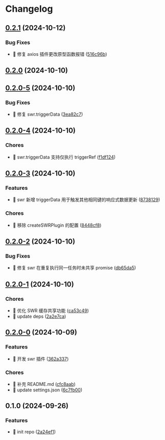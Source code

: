 # Changelog

## [0.2.1](https://github.com/l246804/async-plugin-request/compare/v0.2.0...v0.2.1) (2024-10-12)


### Bug Fixes

* 🐛 修复 axios 插件更改原型函数报错 ([516c96b](https://github.com/l246804/async-plugin-request/commit/516c96bc586ffb3c0660b0b9927488b73dbcf36b))

## [0.2.0](https://github.com/l246804/async-plugin-request/compare/v0.2.0-5...v0.2.0) (2024-10-10)

## [0.2.0-5](https://github.com/l246804/async-plugin-request/compare/v0.2.0-4...v0.2.0-5) (2024-10-10)


### Bug Fixes

* 🐛 修复 swr.triggerData ([3ea82c7](https://github.com/l246804/async-plugin-request/commit/3ea82c7de695ff6deadd966472f18a2e30e407ed))

## [0.2.0-4](https://github.com/l246804/async-plugin-request/compare/v0.2.0-3...v0.2.0-4) (2024-10-10)


### Chores

* 🤖 swr.triggerData 支持仅执行 triggerRef ([f1df124](https://github.com/l246804/async-plugin-request/commit/f1df124738a108e371597dad766d783e78433492))

## [0.2.0-3](https://github.com/l246804/async-plugin-request/compare/v0.2.0-2...v0.2.0-3) (2024-10-10)


### Features

* 🎸 swr 新增 triggerData 用于触发其他相同键的响应式数据更新 ([8738129](https://github.com/l246804/async-plugin-request/commit/87381299c6d672db8beb3fedadc78a27fc2ec9f1))


### Chores

* 🤖 移除 createSWRPlugin 的配置 ([8448cf8](https://github.com/l246804/async-plugin-request/commit/8448cf852e72a3f91ff9bd85866b65a5830eb76d))

## [0.2.0-2](https://github.com/l246804/async-plugin-request/compare/v0.2.0-1...v0.2.0-2) (2024-10-10)


### Bug Fixes

* 🐛 修复 swr 在重复执行同一任务时未共享 promise ([db65da5](https://github.com/l246804/async-plugin-request/commit/db65da5057e5a3fd611b87aa19552fcaeccff73d))

## [0.2.0-1](https://github.com/l246804/async-plugin-request/compare/v0.2.0-0...v0.2.0-1) (2024-10-10)


### Chores

* 🤖 优化 SWR 缓存共享功能 ([ca53c49](https://github.com/l246804/async-plugin-request/commit/ca53c4959e1e3e32a2e7bf9f2efc92f9c822b63c))
* 🤖 update deps ([2a2e7ca](https://github.com/l246804/async-plugin-request/commit/2a2e7ca1b0630aabe75aadd838d7dfc3d2093639))

## [0.2.0-0](https://github.com/l246804/async-plugin-request/compare/v0.1.0...v0.2.0-0) (2024-10-09)


### Features

* 🎸 开发 swr 插件 ([362a337](https://github.com/l246804/async-plugin-request/commit/362a3374ee25ceabedd11ad1bb0beca6c1dcb3cb))


### Chores

* 🤖 补充 README.md ([cfc8aab](https://github.com/l246804/async-plugin-request/commit/cfc8aabe50ec44f44154794661ae33f3a0bde6c1))
* 🤖 update settings.json ([6c7fb00](https://github.com/l246804/async-plugin-request/commit/6c7fb00a3dc855f3559c29a9afe909731475403c))

## 0.1.0 (2024-09-26)


### Features

* 🎸 init repo ([2a24ef1](https://github.com/l246804/async-plugin-request/commit/2a24ef18a79febc9a06c107cb0fdfc5032e085cc))

